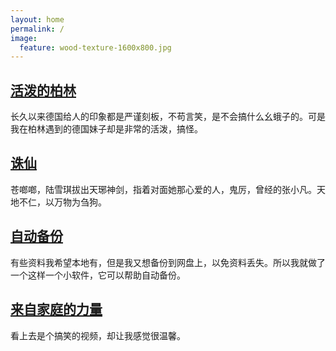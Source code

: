 ```yaml
---
layout: home
permalink: /
image:
  feature: wood-texture-1600x800.jpg
---
```


<div class="tiles">

<div class="tile">
  <a href= "/travel/Berlin"><h2 class="post-title">活泼的柏林</h2></a>
  <p class="post-excerpt">长久以来德国给人的印象都是严谨刻板，不苟言笑，是不会搞什么幺蛾子的。可是我在柏林遇到的德国妹子却是非常的活泼，搞怪。</p>
</div><!-- /.tile -->

<div class="tile">
   <a href= "/articles/Qingyunzhi"><h2 class="post-title" >诛仙</h2></a>

  <p class="post-excerpt">苍啷啷，陆雪琪拔出天琊神剑，指着对面她那心爱的人，鬼厉，曾经的张小凡。天地不仁，以万物为刍狗。</p>
</div><!-- /.tile -->

<div class="tile">
  <a href= "/software/AutoBackup"><h2 class="post-title">自动备份</h2></a>
  <p class="post-excerpt">有些资料我希望本地有，但是我又想备份到网盘上，以免资料丢失。所以我就做了一个这样一个小软件，它可以帮助自动备份。</p>
</div><!-- /.tile -->

<div class="tile">
  <a href= "/children/familypower"><h2 class="post-title">来自家庭的力量</h2></a>
  <p class="post-excerpt">看上去是个搞笑的视频，却让我感觉很温馨。</p>
</div><!-- /.tile -->

</div><!-- /.tiles -->

